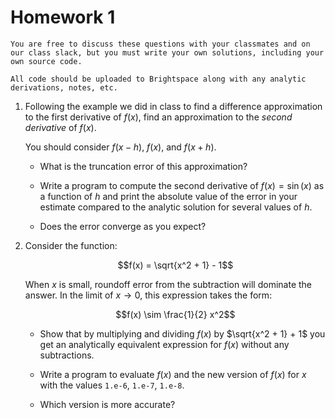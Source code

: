 # Homework 1

```{note}
You are free to discuss these questions with your classmates and on
our class slack, but you must write your own solutions, including your
own source code.

All code should be uploaded to Brightspace along with any analytic
derivations, notes, etc.
```


1. Following the example we did in class to find a difference
   approximation to the first derivative of $f(x)$, find an
   approximation to the _second derivative_ of $f(x)$.

   You should consider $f(x-h)$, $f(x)$, and $f(x+h)$.

   * What is the truncation error of this approximation?

   * Write a program to compute the second derivative of $f(x) =
     \sin(x)$ as a function of $h$ and print the absolute value of the
     error in your estimate compared to the analytic solution for
     several values of $h$.

   * Does the error converge as you expect?

2. Consider the function:

   $$f(x) = \sqrt{x^2 + 1} - 1$$

   When $x$ is small, roundoff error from the subtraction will
   dominate the answer.  In the limit of $x \rightarrow 0$, this
   expression takes the form:

   $$f(x) \sim \frac{1}{2} x^2$$

   * Show that by multiplying and dividing $f(x)$ by $\sqrt{x^2 + 1} +
     1$ you get an analytically equivalent expression for $f(x)$
     without any subtractions.

   * Write a program to evaluate $f(x)$ and the new version of $f(x)$
     for $x$ with the values `1.e-6`, `1.e-7`, `1.e-8`.

   * Which version is more accurate?
